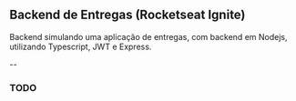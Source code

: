 
## Backend de Entregas (Rocketseat Ignite)

Backend simulando uma aplicação de entregas, com backend em Nodejs, utilizando Typescript, JWT e Express.


--

### TODO
